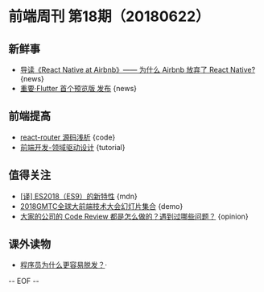# 前端周刊 第18期（20180622）

## 新鲜事
- [导读《React Native at Airbnb》—— 为什么 Airbnb 放弃了 React Native?](https://zhuanlan.zhihu.com/p/38288285) {news}
- [重要·Flutter 首个预览版 发布](https://juejin.im/post/5b2b41a451882574e808dbf1) {news}

## 前端提高
- [react-router 源码浅析](https://juejin.im/post/5b1b94e4e51d45069928f32a) {code}
- [前端开发-领域驱动设计](https://juejin.im/post/5b1c71ad6fb9a01e5918398d)  {tutorial}

## 值得关注
- [[译] ES2018（ES9）的新特性](https://juejin.im/post/5b2a186cf265da596d04a648#comment) {mdn}
- [2018GMTC全球大前端技术大会幻灯片集合](https://ppt.geekbang.org/list/gmtc2018?device=geekTime.ios&from=groupmessage&isappinstalled=0) {demo}
- [大家的公司的 Code Review 都是怎么做的？遇到过哪些问题？](https://www.zhihu.com/question/41089988/answer/135943884) {opinion}

## 课外读物
- [程序员为什么更容易脱发？](https://mp.weixin.qq.com/s/Oozs3A3RRV7Gldg-qR3Tyg)·

[//]: # (分类图标
    新闻 {news}
    视频 {video}
    教程 {tutorial}
    代码 {code}
    演示 {demo}
    观点 {opinion}
    技巧 {tips}
    工具 {tools}
    书籍 {book}
    文档 {doc}
    GayHub {github}
    规范 {w3c}
    规范 {mdn}
    Three.js {threejs}
  )

-- EOF --